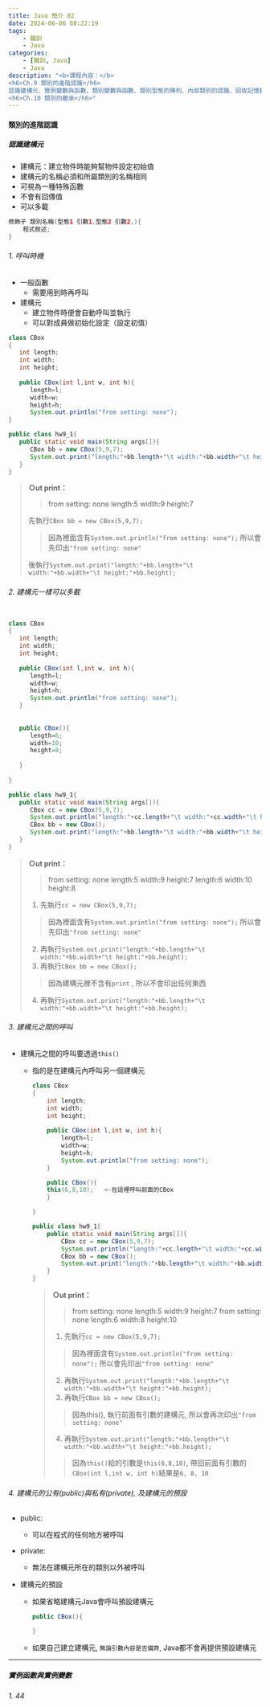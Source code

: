 ```yaml
---
title: Java 簡介 02
date: 2024-06-06 08:22:19
tags: 
    - 職訓
    - Java
categories: 
    - [職訓, Java]
    - Java
description: "<b>課程內容：</b>
<h6>Ch.9 類別的進階認識</h6>
認識建構元、實例變數與函數、類別變數與函數、類別型態的陣列、內部類別的認識、回收記憶體<br>
<h6>Ch.10 類別的繼承</h6>"
---
```


#### 類別的進階認識

##### 認識建構元

+ 建構元：建立物件時能夠幫物件設定初始值
+ 建構元的名稱必須和所屬類別的名稱相同
+ 可視為一種特殊函數
+ 不會有回傳值
+ 可以多載

```java 建構元的定義格式
修飾子 類別名稱(型態1 引數1,型態2 引數2,){
    程式敘述;
}
```

###### 1. 呼叫時機

+ 一般函數
  + 需要用到時再呼叫
+ 建構元
  + 建立物件時便會自動呼叫並執行
  + 可以對成員做初始化設定（設定初值）

```java hw9_1_範例_01建構元
class CBox
{
   int length; 
   int width; 
   int height; 
      
   public CBox(int l,int w, int h){
      length=l;
      width=w;
      height=h;
      System.out.println("from setting: none");
}

public class hw9_1{
   public static void main(String args[]){
      CBox bb = new CBox(5,9,7);
      System.out.print("length:"+bb.length+"\t width:"+bb.width+"\t height:"+bb.height);
   }
}
```

> **Ｏut print：**
>> from setting: none
length:5     width:9     height:7
>
> 先執行`CBox bb = new CBox(5,9,7);`
>> 因為裡面含有`System.out.println("from setting: none");` 所以會先印出`"from setting: none"`
>
> 後執行`System.out.print("length:"+bb.length+"\t width:"+bb.width+"\t height:"+bb.height);`

###### 2. 建構元一樣可以多載

```java hw9_1範例_02.建構元的多載

class CBox
{
   int length; 
   int width; 
   int height; 
      
   public CBox(int l,int w, int h){
      length=l;
      width=w;
      height=h;
      System.out.println("from setting: none");
   }
   
   
   public CBox(){
      length=6;
      width=10;
      height=8;
      
   }
   
}

public class hw9_1{
   public static void main(String args[]){
      CBox cc = new CBox(5,9,7);
      System.out.println("length:"+cc.length+"\t width:"+cc.width+"\t height:"+cc.height);
      CBox bb = new CBox();
      System.out.print("length:"+bb.length+"\t width:"+bb.width+"\t height:"+bb.height);
   }
}

```

> **Ｏut print：**
>> from setting: none
length:5     width:9     height:7
length:6     width:10    height:8
>
> 1. 先執行`cc = new CBox(5,9,7);`
>
>> 因為裡面含有`System.out.println("from setting: none");` 所以會先印出`"from setting: none"`
>
> 2. 再執行`System.out.print("length:"+bb.length+"\t width:"+bb.width+"\t height:"+bb.height);`
> 3. 再執行`CBox bb = new CBox();`
>
>>因為建構元裡不含有`print` , 所以不會印出任何東西
>
> 4. 再執行`System.out.print("length:"+bb.length+"\t width:"+bb.width+"\t height:"+bb.height);`

###### 3. 建構元之間的呼叫

+ 建構元之間的呼叫要透過`this()`
  + 指的是在建構元內呼叫另一個建構元

    ```java
    class CBox
    {
        int length; 
        int width; 
        int height; 
            
        public CBox(int l,int w, int h){
            length=l;
            width=w;
            height=h;
            System.out.println("from setting: none");
        }

        public CBox(){
        this(6,8,10);   <-在這裡呼叫前面的CBox
        }

    }

    public class hw9_1{
        public static void main(String args[]){
            CBox cc = new CBox(5,9,7);
            System.out.println("length:"+cc.length+"\t width:"+cc.width+"\t height:"+cc.height);
            CBox bb = new CBox();
            System.out.print("length:"+bb.length+"\t width:"+bb.width+"\t height:"+bb.height);
        }
    }

    ```

    > **Ｏut print：**
    >> from setting: none
    length:5     width:9     height:7
    from setting: none
    length:6     width:8     height:10
    >
    > 1. 先執行`cc = new CBox(5,9,7);`
    >> 因為裡面含有`System.out.println("from setting: none");` 所以會先印出`"from setting: none"`
    >
    > 2. 再執行`System.out.print("length:"+bb.length+"\t width:"+bb.width+"\t height:"+bb.height);`
    > 3. 再執行`CBox bb = new CBox();`
    >> 因為this(), 執行前面有引數的建構元, 所以會再次印出`"from setting: none"`
    >
    > 4. 再執行`System.out.print("length:"+bb.length+"\t width:"+bb.width+"\t height:"+bb.height);`
    >> 因為`this()`給的引數是`this(6,8,10)`, 帶回前面有引數的`CBox(int l,int w, int h)`結果是`6, 8, 10`

###### 4. 建構元的公有(public)與私有(private), 及建構元的預設

+ public:
  + 可以在程式的任何地方被呼叫
+ private:
  + 無法在建構元所在的類別以外被呼叫

+ 建構元的預設
  + 如果省略建構元Java會呼叫預設建構元

    ```java Java的預設建構元格式
    public CBox(){

    }
    ```

  + 如果自己建立建構元, `無論引數內容是否備齊`, Java都不會再提供預設建構元

---

##### 實例函數與實例變數

###### 1. 44

